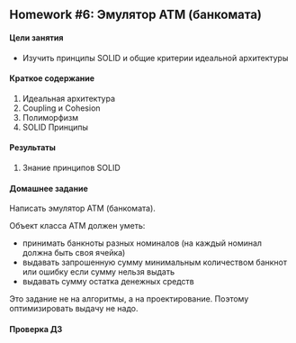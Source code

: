 ## Homework #6: Эмулятор АТМ (банкомата)

#### Цели занятия
- Изучить принципы SOLID и общие критерии идеальной архитектуры

#### Краткое содержание
1. Идеальная архитектура
1. Coupling и Cohesion
1. Полиморфизм
1. SOLID Принципы

#### Результаты
1. Знание принципов SOLID

#### Домашнее задание
Написать эмулятор АТМ (банкомата).

Объект класса АТМ должен уметь:
- принимать банкноты разных номиналов (на каждый номинал должна быть своя ячейка)
- выдавать запрошенную сумму минимальным количеством банкнот или ошибку если сумму нельзя выдать
- выдавать сумму остатка денежных средств

Это задание не на алгоритмы, а на проектирование. Поэтому оптимизировать выдачу не надо.

#### Проверка ДЗ
